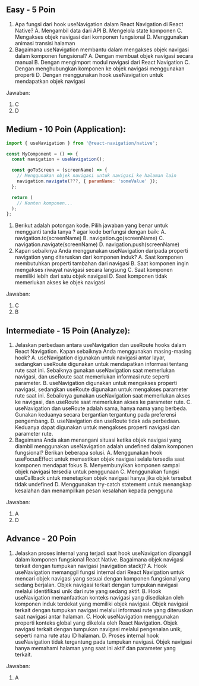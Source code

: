 ## Easy - 5 Poin

1. Apa fungsi dari hook useNavigation dalam React Navigation di React Native?
   A. Mengambil data dari API
   B. Mengelola state komponen
   C. Mengakses objek navigasi dari komponen fungsional
   D. Menggunakan animasi transisi halaman
2. Bagaimana useNavigation membantu dalam mengakses objek navigasi dalam komponen fungsional?
   A. Dengan membuat objek navigasi secara manual
   B. Dengan mengimport modul navigasi dari React Navigation
   C. Dengan menghubungkan komponen ke objek navigasi menggunakan properti
   D. Dengan menggunakan hook useNavigation untuk mendapatkan objek navigasi

Jawaban:

1. C
2. D

## Medium - 10 Poin (Application):

```jsx
import { useNavigation } from '@react-navigation/native';

const MyComponent = () => {
  const navigation = useNavigation();

  const goToScreen = (screenName) => {
    // Menggunakan objek navigasi untuk navigasi ke halaman lain
    navigation.navigate(???, { paramName: 'someValue' });
  };

  return (
    // Konten komponen...
  );
};

```

1. Berikut adalah potongan kode. Pilih jawaban yang benar untuk mengganti tanda tanya ? agar kode berfungsi dengan baik:
   A. navigation.to(screenName)
   B. navigation.go(screenName)
   C. navigation.navigate(screenName)
   D. navigation.push(screenName)
2. Kapan sebaiknya Anda menggunakan useNavigation daripada properti navigation yang diteruskan dari komponen induk?
   A. Saat komponen membutuhkan properti tambahan dari navigasi
   B. Saat komponen ingin mengakses riwayat navigasi secara langsung
   C. Saat komponen memiliki lebih dari satu objek navigasi
   D. Saat komponen tidak memerlukan akses ke objek navigasi

Jawaban:

1. C
2. B

## Intermediate - 15 Poin (Analyze):

1. Jelaskan perbedaan antara useNavigation dan useRoute hooks dalam React Navigation. Kapan sebaiknya Anda menggunakan masing-masing hook?
   A. useNavigation digunakan untuk navigasi antar layar, sedangkan useRoute digunakan untuk mendapatkan informasi tentang rute saat ini. Sebaiknya gunakan useNavigation saat memerlukan navigasi, dan useRoute saat memerlukan informasi rute seperti parameter.
   B. useNavigation digunakan untuk mengakses properti navigasi, sedangkan useRoute digunakan untuk mengakses parameter rute saat ini. Sebaiknya gunakan useNavigation saat memerlukan akses ke navigasi, dan useRoute saat memerlukan akses ke parameter rute.
   C. useNavigation dan useRoute adalah sama, hanya nama yang berbeda. Gunakan keduanya secara bergantian tergantung pada preferensi pengembang.
   D. useNavigation dan useRoute tidak ada perbedaan. Keduanya dapat digunakan untuk mengakses properti navigasi dan parameter rute.
2. Bagaimana Anda akan menangani situasi ketika objek navigasi yang diambil menggunakan useNavigation adalah undefined dalam komponen fungsional? Berikan beberapa solusi.
   A. Menggunakan hook useFocusEffect untuk memastikan objek navigasi selalu tersedia saat komponen mendapat fokus
   B. Menyembunyikan komponen sampai objek navigasi tersedia untuk penggunaan
   C. Menggunakan fungsi useCallback untuk menetapkan objek navigasi hanya jika objek tersebut tidak undefined
   D. Menggunakan try-catch statement untuk menangkap kesalahan dan menampilkan pesan kesalahan kepada pengguna

Jawaban:

1. A
2. D

## Advance - 20 Poin

1. Jelaskan proses internal yang terjadi saat hook useNavigation dipanggil dalam komponen fungsional React Native. Bagaimana objek navigasi terkait dengan tumpukan navigasi (navigation stack)?
   A. Hook useNavigation memanggil fungsi internal dari React Navigation untuk mencari objek navigasi yang sesuai dengan komponen fungsional yang sedang berjalan. Objek navigasi terkait dengan tumpukan navigasi melalui identifikasi unik dari rute yang sedang aktif.
   B. Hook useNavigation memanfaatkan konteks navigasi yang disediakan oleh komponen induk terdekat yang memiliki objek navigasi. Objek navigasi terkait dengan tumpukan navigasi melalui informasi rute yang diteruskan saat navigasi antar halaman.
   C. Hook useNavigation menggunakan properti konteks global yang dikelola oleh React Navigation. Objek navigasi terkait dengan tumpukan navigasi melalui pengenalan unik, seperti nama rute atau ID halaman.
   D. Proses internal hook useNavigation tidak tergantung pada tumpukan navigasi. Objek navigasi hanya memahami halaman yang saat ini aktif dan parameter yang terkait.

Jawaban:

1. A
